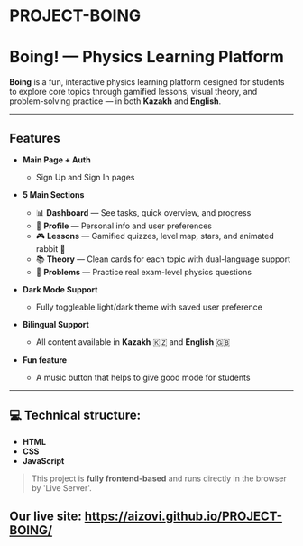 # PROJECT-BOING

# Boing! — Physics Learning Platform

**Boing** is a fun, interactive physics learning platform designed for students to explore core topics through gamified lessons, visual theory, and problem-solving practice — in both **Kazakh** and **English**.

---

## Features

- **Main Page + Auth**
  - Sign Up and Sign In pages

- **5 Main Sections**
  - 📊 **Dashboard** — See tasks, quick overview, and progress
  - 👤 **Profile** — Personal info and user preferences
  - 🎮 **Lessons** — Gamified quizzes, level map, stars, and animated rabbit 🐰
  - 📚 **Theory** — Clean cards for each topic with dual-language support
  - 🧠 **Problems** — Practice real exam-level physics questions

- **Dark Mode Support**
  - Fully toggleable light/dark theme with saved user preference

- **Bilingual Support**
  - All content available in **Kazakh** 🇰🇿 and **English** 🇬🇧

- **Fun feature**
  - A music button that helps to give good mode for students

---

## 💻 Technical structure:

- **HTML**
- **CSS**
- **JavaScript**

> This project is **fully frontend-based** and runs directly in the browser by 'Live Server'. 


Our live site: https://aizovi.github.io/PROJECT-BOING/
---


